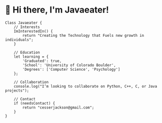 # 👋 Hi there, I'm Javaeater!

    Class Javaeater {
        // Interests
        ImInterestedIn() {
            return "Creating the Technology that Fuels new growth in individuals";
        }

        // Education
        let learning = {
            'Graduated': true,
            'School': 'University of Colorado Boulder',
            'Degrees': ['Computer Science', 'Psychology']
        };
    
        // Collaboration
        console.log("I’m looking to collaborate on Python, C++, C, or Java projects");
    
        // Contact
        if (needsContact) {
            return "cesserjackson@gmail.com";
        }
    }



<!---
Javaeater/Javaeater is a ✨ special ✨ repository because its `README.md` (this file) appears on your GitHub profile.
You can click the Preview link to take a look at your changes.
--->
